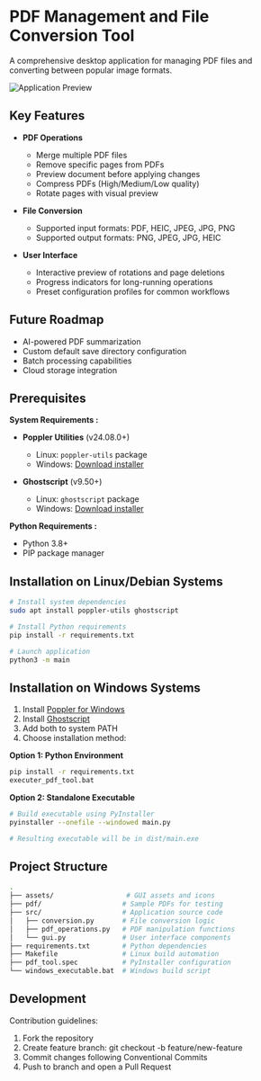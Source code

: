 # PDF Management and File Conversion Tool

A comprehensive desktop application for managing PDF files and converting between popular image formats.

![Application Preview](assets/preview.png)

## Key Features

- **PDF Operations**
  - Merge multiple PDF files
  - Remove specific pages from PDFs
  - Preview document before applying changes
  - Compress PDFs (High/Medium/Low quality)
  - Rotate pages with visual preview

- **File Conversion**
  - Supported input formats: PDF, HEIC, JPEG, JPG, PNG
  - Supported output formats: PNG, JPEG, JPG, HEIC

- **User Interface**
  - Interactive preview of rotations and page deletions
  - Progress indicators for long-running operations
  - Preset configuration profiles for common workflows

## Future Roadmap

- AI-powered PDF summarization
- Custom default save directory configuration
- Batch processing capabilities
- Cloud storage integration

## Prerequisites

**System Requirements :**
- **Poppler Utilities** (v24.08.0+)
  - Linux: `poppler-utils` package
  - Windows: [Download installer](https://poppler.freedesktop.org/)
  
- **Ghostscript** (v9.50+)
  - Linux: `ghostscript` package
  - Windows: [Download installer](https://www.ghostscript.com/)

**Python Requirements :**
- Python 3.8+
- PIP package manager


## Installation on Linux/Debian Systems
```bash
# Install system dependencies
sudo apt install poppler-utils ghostscript

# Install Python requirements
pip install -r requirements.txt

# Launch application
python3 -m main
```

## Installation on Windows Systems

1. Install [Poppler for Windows](https://github.com/oschwartz10612/poppler-windows/releases/)
2. Install [Ghostscript](https://www.ghostscript.com/releases/gsdnld.html)
3. Add both to system PATH
4. Choose installation method:

**Option 1: Python Environment**
```bat
pip install -r requirements.txt
executer_pdf_tool.bat
```

**Option 2: Standalone Executable**

```bash
# Build executable using PyInstaller
pyinstaller --onefile --windowed main.py

# Resulting executable will be in dist/main.exe
```

## Project Structure

```bash
.
├── assets/                  # GUI assets and icons
├── pdf/                    # Sample PDFs for testing
├── src/                    # Application source code
│   ├── conversion.py       # File conversion logic
│   ├── pdf_operations.py   # PDF manipulation functions
│   └── gui.py              # User interface components
├── requirements.txt        # Python dependencies
├── Makefile                # Linux build automation
├── pdf_tool.spec           # PyInstaller configuration
└── windows_executable.bat  # Windows build script
```

## Development

Contribution guidelines:

1. Fork the repository
2. Create feature branch: git checkout -b feature/new-feature
3. Commit changes following Conventional Commits
4. Push to branch and open a Pull Request